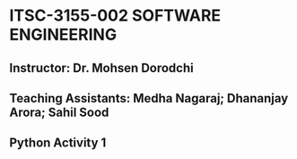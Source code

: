 # ITSC-3155-002 SOFTWARE ENGINEERING

## Instructor: Dr. Mohsen Dorodchi
## Teaching Assistants: Medha Nagaraj; Dhananjay Arora; Sahil Sood

## Python Activity 1
